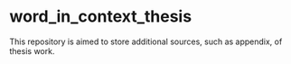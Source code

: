 # word_in_context_thesis
This repository is aimed to store additional sources, such as appendix, of thesis work.
